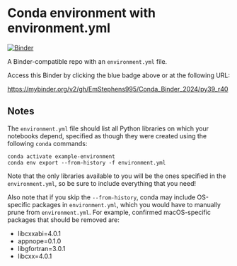# Conda environment with environment.yml

[![Binder](http://mybinder.org/badge_logo.svg)](https://mybinder.org/v2/gh/EmStephens995/Conda_Binder_2024/py39_r40)

A Binder-compatible repo with an `environment.yml` file.

Access this Binder by clicking the blue badge above or at the following URL:

https://mybinder.org/v2/gh/EmStephens995/Conda_Binder_2024/py39_r40
## Notes
The `environment.yml` file should list all Python libraries on which your notebooks
depend, specified as though they were created using the following `conda` commands:

```
conda activate example-environment
conda env export --from-history -f environment.yml
```

Note that the only libraries available to you will be the ones specified in
the `environment.yml`, so be sure to include everything that you need! 

Also note that if you skip the `--from-history`, conda may include OS-specific
packages in `environment.yml`, which you would have to manually prune from
`environment.yml`.  For example, confirmed macOS-specific packages that should
be removed are:

* libcxxabi=4.0.1
* appnope=0.1.0
* libgfortran=3.0.1
* libcxx=4.0.1
